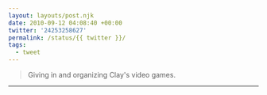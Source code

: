 ```yaml
---
layout: layouts/post.njk
date: 2010-09-12 04:08:40 +00:00
twitter: '24253258627'
permalink: /status/{{ twitter }}/
tags: 
  - tweet
---
```


> Giving in and organizing Clay's video games.

---
